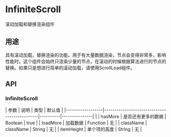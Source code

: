 # InfiniteScroll

滚动加载和替换渲染组件

## 用途

具有滚动加载，替换渲染的功能。用于有大量数据渲染，节点会变得非常多，影响性能时。这个组件会始终只渲染少量的节点，在滚动的时候根据算法进行的节点的替换。如果只是想进行简单的滚动加载，请使用ScrollLoad组件。

## API

### InfiniteScroll

| 参数             | 说明                                         | 类型     | 默认值        |
|------------------|----------------------------------------------|----------|---------------|         |
| hasMore | 是否还有更多的数据 | Boolean   | true    |
| loadMore         | 加载数据                               | Function | 无            |
| className       |   className                           | String | 无            |
| itemHeight       |   单个项的高度                           | String | 无            |
